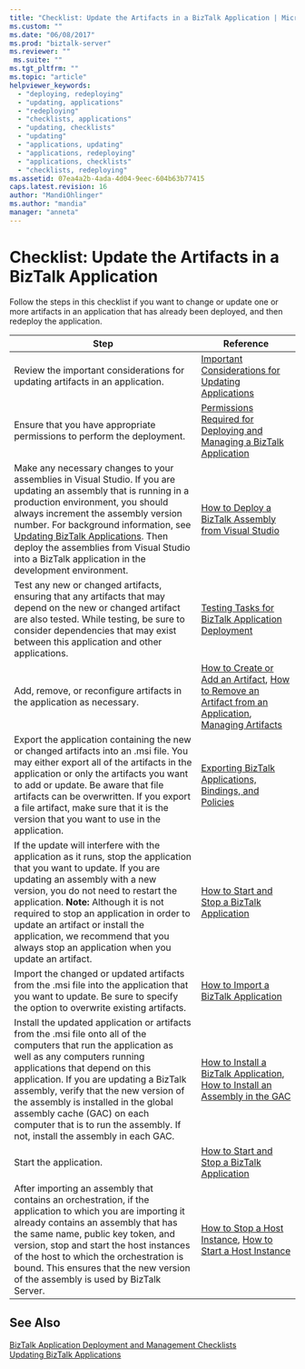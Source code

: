 ```yaml
---
title: "Checklist: Update the Artifacts in a BizTalk Application | Microsoft Docs"
ms.custom: ""
ms.date: "06/08/2017"
ms.prod: "biztalk-server"
ms.reviewer: ""
 ms.suite: ""
ms.tgt_pltfrm: ""
ms.topic: "article"
helpviewer_keywords: 
  - "deploying, redeploying"
  - "updating, applications"
  - "redeploying"
  - "checklists, applications"
  - "updating, checklists"
  - "updating"
  - "applications, updating"
  - "applications, redeploying"
  - "applications, checklists"
  - "checklists, redeploying"
ms.assetid: 07ea4a2b-4ada-4d04-9eec-604b63b77415
caps.latest.revision: 16
author: "MandiOhlinger"
ms.author: "mandia"
manager: "anneta"
---
```

# Checklist: Update the Artifacts in a BizTalk Application
Follow the steps in this checklist if you want to change or update one or more artifacts in an application that has already been deployed, and then redeploy the application.  
  
|Step|Reference|  
|----------|---------------|  
|Review the important considerations for updating artifacts in an application.|[Important Considerations for Updating Applications](../core/important-considerations-for-updating-applications.md)|  
|Ensure that you have appropriate permissions to perform the deployment.|[Permissions Required for Deploying and Managing a BizTalk Application](../core/permissions-required-for-deploying-and-managing-a-biztalk-application.md)|  
|Make any necessary changes to your assemblies in Visual Studio. If you are updating an assembly that is running in a production environment, you should always increment the assembly version number. For background information, see [Updating BizTalk Applications](../core/updating-biztalk-applications.md). Then deploy the assemblies from Visual Studio into a BizTalk application in the development environment.|[How to Deploy a BizTalk Assembly from Visual Studio](../core/how-to-deploy-a-biztalk-assembly-from-visual-studio.md)|  
|Test any new or changed artifacts, ensuring that any artifacts that may depend on the new or changed artifact are also tested. While testing, be sure to consider dependencies that may exist between this application and other applications.|[Testing Tasks for BizTalk Application Deployment](../core/testing-tasks-for-biztalk-application-deployment.md)|  
|Add, remove, or reconfigure artifacts in the application as necessary.|[How to Create or Add an Artifact](../core/how-to-create-or-add-an-artifact.md), [How to Remove an Artifact from an Application](../core/how-to-remove-an-artifact-from-an-application.md), [Managing Artifacts](../core/managing-artifacts.md)|  
|Export the application containing the new or changed artifacts into an .msi file. You may either export all of the artifacts in the application or only the artifacts you want to add or update. Be aware that file artifacts can be overwritten. If you export a file artifact, make sure that it is the version that you want to use in the application.|[Exporting BizTalk Applications, Bindings, and Policies](../core/exporting-biztalk-applications-bindings-and-policies.md)|  
|If the update will interfere with the application as it runs, stop the application that you want to update. If you are updating an assembly with a new version, you do not need to restart the application. **Note:**  Although it is not required to stop an application in order to update an artifact or install the application, we recommend that you always stop an application when you update an artifact.|[How to Start and Stop a BizTalk Application](../core/how-to-start-and-stop-a-biztalk-application.md)|  
|Import the changed or updated artifacts from the .msi file into the application that you want to update. Be sure to specify the option to overwrite existing artifacts.|[How to Import a BizTalk Application](../core/how-to-import-a-biztalk-application.md)|  
|Install the updated application or artifacts from the .msi file onto all of the computers that run the application as well as any computers running applications that depend on this application. If you are updating a BizTalk assembly, verify that the new version of the assembly is installed in the global assembly cache (GAC) on each computer that is to run the assembly. If not, install the assembly in each GAC.|[How to Install a BizTalk Application](../core/how-to-install-a-biztalk-application.md), [How to Install an Assembly in the GAC](../core/how-to-install-an-assembly-in-the-gac.md)|  
|Start the application.|[How to Start and Stop a BizTalk Application](../core/how-to-start-and-stop-a-biztalk-application.md)|  
|After importing an assembly that contains an orchestration, if the application to which you are importing it already contains an assembly that has the same name, public key token, and version, stop and start the host instances of the host to which the orchestration is bound. This ensures that the new version of the assembly is used by BizTalk Server.|[How to Stop a Host Instance](../core/how-to-stop-a-host-instance.md), [How to Start a Host Instance](../core/how-to-start-a-host-instance.md)|  
  
## See Also  
 [BizTalk Application Deployment and Management Checklists](../core/biztalk-application-deployment-and-management-checklists.md)   
 [Updating BizTalk Applications](../core/updating-biztalk-applications.md)